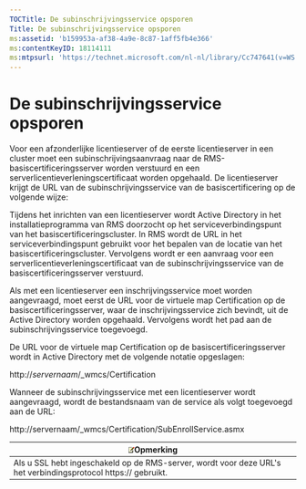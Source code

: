 ```yaml
---
TOCTitle: De subinschrijvingsservice opsporen
Title: De subinschrijvingsservice opsporen
ms:assetid: 'b159953a-af38-4a9e-8c87-1aff5fb4e366'
ms:contentKeyID: 18114111
ms:mtpsurl: 'https://technet.microsoft.com/nl-nl/library/Cc747641(v=WS.10)'
---
```


De subinschrijvingsservice opsporen
===================================

Voor een afzonderlijke licentieserver of de eerste licentieserver in een cluster moet een subinschrijvingsaanvraag naar de RMS-basiscertificeringsserver worden verstuurd en een serverlicentieverleningscertificaat worden opgehaald. De licentieserver krijgt de URL van de subinschrijvingsservice van de basiscertificering op de volgende wijze:

Tijdens het inrichten van een licentieserver wordt Active Directory in het installatieprogramma van RMS doorzocht op het serviceverbindingspunt van het basiscertificeringscluster. In RMS wordt de URL in het serviceverbindingspunt gebruikt voor het bepalen van de locatie van het basiscertificeringscluster. Vervolgens wordt er een aanvraag voor een serverlicentieverleningscertificaat van de subinschrijvingsservice van de basiscertificeringsserver verstuurd.

Als met een licentieserver een inschrijvingsservice moet worden aangevraagd, moet eerst de URL voor de virtuele map Certification op de basiscertificeringsserver, waar de inschrijvingsservice zich bevindt, uit de Active Directory worden opgehaald. Vervolgens wordt het pad aan de subinschrijvingsservice toegevoegd.

De URL voor de virtuele map Certification op de basiscertificeringsserver wordt in Active Directory met de volgende notatie opgeslagen:

http://*servernaam*/\_wmcs/Certification

Wanneer de subinschrijvingsservice met een licentieserver wordt aangevraagd, wordt de bestandsnaam van de service als volgt toegevoegd aan de URL:

http://servernaam/\_wmcs/Certification/SubEnrollService.asmx

| ![](/security-updates/images/Cc747641.note(WS.10).gif)Opmerking                                     |
|----------------------------------------------------------------------------------------------------------------|
| Als u SSL hebt ingeschakeld op de RMS-server, wordt voor deze URL's het verbindingsprotocol https:// gebruikt. |
